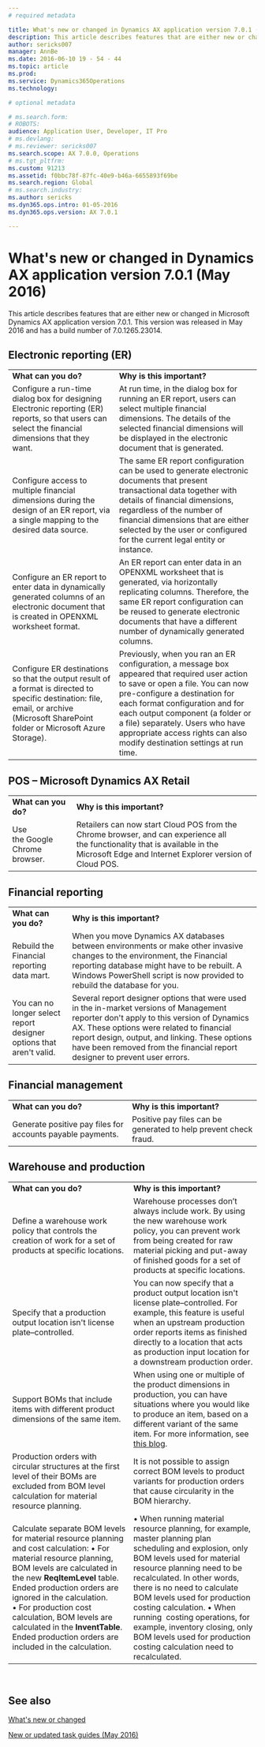 ```yaml
---
# required metadata

title: What's new or changed in Dynamics AX application version 7.0.1 (May 2016)
description: This article describes features that are either new or changed in Microsoft Dynamics AX application version 7.0.1. This version was released in May 2016 and has a build number of 7.0.1265.23014.
author: sericks007
manager: AnnBe
ms.date: 2016-06-10 19 - 54 - 44
ms.topic: article
ms.prod: 
ms.service: Dynamics365Operations
ms.technology: 

# optional metadata

# ms.search.form: 
# ROBOTS: 
audience: Application User, Developer, IT Pro
# ms.devlang: 
# ms.reviewer: sericks007
ms.search.scope: AX 7.0.0, Operations
# ms.tgt_pltfrm: 
ms.custom: 91213
ms.assetid: f0bbc78f-87fc-40e9-b46a-6655893f69be
ms.search.region: Global
# ms.search.industry: 
ms.author: sericks
ms.dyn365.ops.intro: 01-05-2016
ms.dyn365.ops.version: AX 7.0.1

---
```


# What's new or changed in Dynamics AX application version 7.0.1 (May 2016)

This article describes features that are either new or changed in Microsoft Dynamics AX application version 7.0.1. This version was released in May 2016 and has a build number of 7.0.1265.23014.

Electronic reporting (ER)
-------------------------

|                                                                                                                                                                                        |                                                                                                                                                                                                                                                                                                                                                        |
|----------------------------------------------------------------------------------------------------------------------------------------------------------------------------------------|--------------------------------------------------------------------------------------------------------------------------------------------------------------------------------------------------------------------------------------------------------------------------------------------------------------------------------------------------------|
| **What can you do?**                                                                                                                                                                   | **Why is this important?**                                                                                                                                                                                                                                                                                                                             |
| Configure a run-time dialog box for designing Electronic reporting (ER) reports, so that users can select the financial dimensions that they want.                                     | At run time, in the dialog box for running an ER report, users can select multiple financial dimensions. The details of the selected financial dimensions will be displayed in the electronic document that is generated.                                                                                                                              |
| Configure access to multiple financial dimensions during the design of an ER report, via a single mapping to the desired data source.                                                  | The same ER report configuration can be used to generate electronic documents that present transactional data together with details of financial dimensions, regardless of the number of financial dimensions that are either selected by the user or configured for the current legal entity or instance.                                             |
| Configure an ER report to enter data in dynamically generated columns of an electronic document that is created in OPENXML worksheet format.                                           | An ER report can enter data in an OPENXML worksheet that is generated, via horizontally replicating columns. Therefore, the same ER report configuration can be reused to generate electronic documents that have a different number of dynamically generated columns.                                                                                 |
| Configure ER destinations so that the output result of a format is directed to specific destination: file, email, or archive (Microsoft SharePoint folder or Microsoft Azure Storage). | Previously, when you ran an ER configuration, a message box appeared that required user action to save or open a file. You can now pre-configure a destination for each format configuration and for each output component (a folder or a file) separately. Users who have appropriate access rights can also modify destination settings at run time. |

## POS – Microsoft Dynamics AX Retail
|                                |                                                                                                                                                                                         |
|--------------------------------|-----------------------------------------------------------------------------------------------------------------------------------------------------------------------------------------|
| **What can you do?**           | **Why is this important?**                                                                                                                                                              |
| Use the Google Chrome browser. | Retailers can now start Cloud POS from the Chrome browser, and can experience all the functionality that is available in the Microsoft Edge and Internet Explorer version of Cloud POS. |

## Financial reporting
|                                                                     |                                                                                                                                                                                                                                                                                                                    |
|---------------------------------------------------------------------|--------------------------------------------------------------------------------------------------------------------------------------------------------------------------------------------------------------------------------------------------------------------------------------------------------------------|
| **What can you do?**                                                | **Why is this important?**                                                                                                                                                                                                                                                                                         |
| Rebuild the Financial reporting data mart.                          | When you move Dynamics AX databases between environments or make other invasive changes to the environment, the Financial reporting database might have to be rebuilt. A Windows PowerShell script is now provided to rebuild the database for you.                                                                |
| You can no longer select report designer options that aren't valid. | Several report designer options that were used in the in-market versions of Management reporter don't apply to this version of Dynamics AX. These options were related to financial report design, output, and linking. These options have been removed from the financial report designer to prevent user errors. |

## Financial management
|                                                            |                                                                  |
|------------------------------------------------------------|------------------------------------------------------------------|
| **What can you do?**                                       | **Why is this important?**                                       |
| Generate positive pay files for accounts payable payments. | Positive pay files can be generated to help prevent check fraud. |

## Warehouse and production
|                                                                                                                                                                                                                                                                                                                                                                                         |                                                                                                                                                                                                                                                                                                                                                                                                                                         |
|-----------------------------------------------------------------------------------------------------------------------------------------------------------------------------------------------------------------------------------------------------------------------------------------------------------------------------------------------------------------------------------------|-----------------------------------------------------------------------------------------------------------------------------------------------------------------------------------------------------------------------------------------------------------------------------------------------------------------------------------------------------------------------------------------------------------------------------------------|
| **What can you do?**                                                                                                                                                                                                                                                                                                                                                                    | **Why is this important?**                                                                                                                                                                                                                                                                                                                                                                                                              |
| Define a warehouse work policy that controls the creation of work for a set of products at specific locations.                                                                                                                                                                                                                                                                          | Warehouse processes don’t always include work. By using the new warehouse work policy, you can prevent work from being created for raw material picking and put-away of finished goods for a set of products at specific locations.                                                                                                                                                                                                     |
| Specify that a production output location isn't license plate–controlled.                                                                                                                                                                                                                                                                                                               | You can now specify that a product output location isn't license plate–controlled. For example, this feature is useful when an upstream production order reports items as finished directly to a location that acts as production input location for a downstream production order.                                                                                                                                                     |
| Support BOMs that include items with different product dimensions of the same item.                                                                                                                                                                                                                                                                                                     | When using one or multiple of the product dimensions in production, you can have situations where you would like to produce an item, based on a different variant of the same item. For more information, see [this blog](https://blogs.msdn.microsoft.com/axmfg/2015/12/22/support-for-boms-that-includes-items-with-different-product-dimensions-of-the-same-item/).                                                                  |
| Production orders with circular structures at the first level of their BOMs are excluded from BOM level calculation for material resource planning.                                                                                                                                                                                                                                     | It is not possible to assign correct BOM levels to product variants for production orders that cause circularity in the BOM hierarchy.                                                                                                                                                                                                                                                                                                  |
| Calculate separate BOM levels for material resource planning and cost calculation: • For material resource planning, BOM levels are calculated in the new **ReqItemLevel** table. Ended production orders are ignored in the calculation. • For production cost calculation, BOM levels are calculated in the **InventTable**. Ended production orders are included in the calculation. | • When running material resource planning, for example, master planning plan scheduling and explosion, only BOM levels used for material resource planning need to be recalculated. In other words, there is no need to calculate BOM levels used for production costing calculation. • When running  costing operations, for example, inventory closing, only BOM levels used for production costing calculation need to recalculated. |

 

See also
--------

[What's new or changed](whats-new-changed.md)

[New or updated task guides (May 2016)](new-updated-task-guides-available-may-2016.md)

